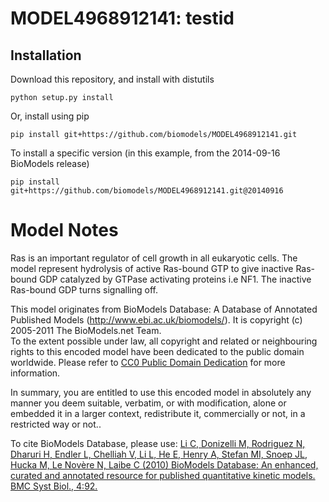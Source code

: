# MODEL4968912141: testid

## Installation

Download this repository, and install with distutils

`python setup.py install`

Or, install using pip

`pip install git+https://github.com/biomodels/MODEL4968912141.git`

To install a specific version (in this example, from the 2014-09-16 BioModels release)

`pip install git+https://github.com/biomodels/MODEL4968912141.git@20140916`


# Model Notes
Ras is an important regulator of cell growth in all eukaryotic cells. The
model represent hydrolysis of active Ras-bound GTP to give inactive Ras-bound
GDP catalyzed by GTPase activating proteins i.e NF1. The inactive Ras-bound
GDP turns signalling off.

This model originates from BioModels Database: A Database of Annotated
Published Models (http://www.ebi.ac.uk/biomodels/). It is copyright (c)
2005-2011 The BioModels.net Team.  
To the extent possible under law, all copyright and related or neighbouring
rights to this encoded model have been dedicated to the public domain
worldwide. Please refer to [CC0 Public Domain
Dedication](http://creativecommons.org/publicdomain/zero/1.0/) for more
information.

In summary, you are entitled to use this encoded model in absolutely any
manner you deem suitable, verbatim, or with modification, alone or embedded it
in a larger context, redistribute it, commercially or not, in a restricted way
or not..  
  
To cite BioModels Database, please use: [Li C, Donizelli M, Rodriguez N,
Dharuri H, Endler L, Chelliah V, Li L, He E, Henry A, Stefan MI, Snoep JL,
Hucka M, Le Novère N, Laibe C (2010) BioModels Database: An enhanced, curated
and annotated resource for published quantitative kinetic models. BMC Syst
Biol., 4:92.](http://www.ncbi.nlm.nih.gov/pubmed/20587024)


